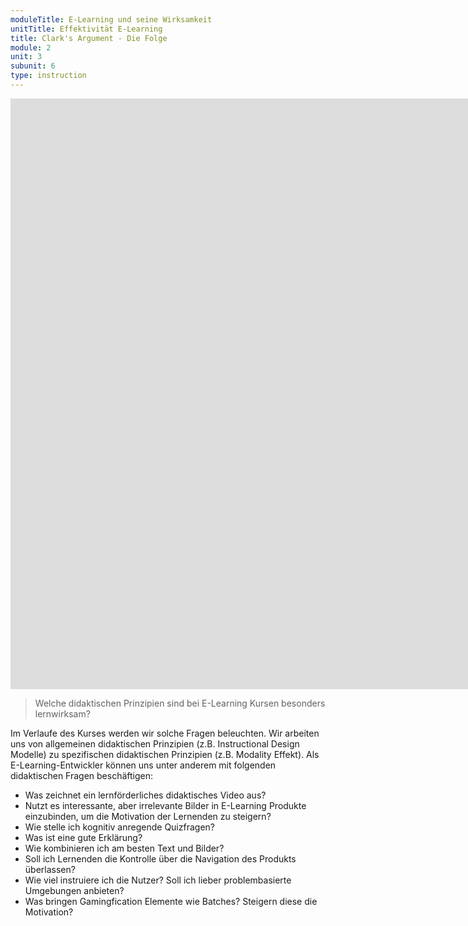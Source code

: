```yaml
---
moduleTitle: E-Learning und seine Wirksamkeit
unitTitle: Effektivität E-Learning
title: Clark's Argument - Die Folge
module: 2
unit: 3
subunit: 6
type: instruction
---
```


<iframe width="1922" height="945" src="https://www.youtube.com/embed/XraS3cb8sx0" frameborder="0" allow="accelerometer; autoplay; encrypted-media; gyroscope; picture-in-picture" allowfullscreen></iframe>

> Welche didaktischen Prinzipien sind bei E-Learning Kursen besonders lernwirksam? 

Im Verlaufe des Kurses werden wir solche Fragen beleuchten. Wir arbeiten uns von allgemeinen didaktischen Prinzipien (z.B. Instructional Design Modelle) zu spezifischen didaktischen Prinzipien (z.B. Modality Effekt). Als E-Learning-Entwickler können uns unter anderem mit folgenden didaktischen Fragen beschäftigen: 

* Was zeichnet ein lernförderliches didaktisches Video aus? 
* Nutzt es interessante, aber irrelevante Bilder in E-Learning Produkte einzubinden, um die Motivation der Lernenden zu steigern? 
* Wie stelle ich kognitiv anregende Quizfragen? 
* Was ist eine gute Erklärung? 
* Wie kombinieren ich am besten Text und Bilder? 
* Soll ich Lernenden die Kontrolle über die Navigation des Produkts überlassen? 
* Wie viel instruiere ich die Nutzer? Soll ich lieber problembasierte Umgebungen anbieten? 
* Was bringen Gamingfication Elemente wie Batches? Steigern diese die Motivation? 

